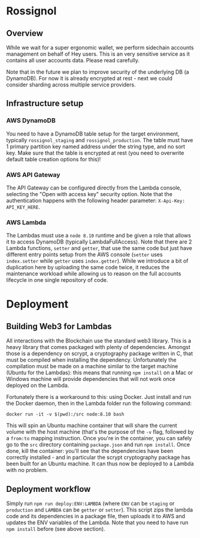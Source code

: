 # Rossignol

## Overview
While we wait for a super ergonomic wallet, we perform sidechain accounts management on behalf of Hey users. This is an very sensitive service as it contains all user accounts data. Please read carefully.

Note that in the future we plan to improve security of the underlying DB (a DynamoDB). For now it is already encrypted at rest - next we could consider sharding across multiple service providers.

## Infrastructure setup

### AWS DynamoDB
You need to have a DynamoDB table setup for the target environment, typically `rossignol_staging` and `rossignol_production`. The table must have 1 primary partition key named address under the string type, and no sort key. Make sure that the table is encrypted at rest (you need to overwrite default table creation options for this)!

### AWS API Gateway
The API Gateway can be configured directly from the Lambda console, selecting the "Open with access key" security option. Note that the authentication happens with the following header parameter: `X-Api-Key: API_KEY_HERE`.

### AWS Lambda
The Lambdas must use a `node 8.10` runtime and be given a role that allows it to access DynamoDB (typically LambdaFullAccess). Note that there are 2 Lambda functions, `setter` and `getter`, that use the same code but just have different entry points setup from the AWS console (`setter` uses `index.setter` while `getter` uses `index.getter`). While we introduce a bit of duplication here by uploading the same code twice, it reduces the maintenance workload while allowing us to reason on the full accounts lifecycle in one single repository of code.

# Deployment

## Building Web3 for Lambdas
All interactions with the Blockchain use the standard web3 library. This is a heavy library that comes packaged with plenty of dependencies. Amongst those is a dependency on scrypt, a cryptography package written in C, that must be compiled when installing the dependency. Unfortunately the compilation must be made on a machine similar to the target machine (Ubuntu for the Lambdas): this means that running `npm install` on a Mac or Windows machine will provide dependencies that will not work once deployed on the Lambda.

Fortunately there is a workaround to this: using Docker. Just install and run the Docker daemon, then in the Lambda folder run the following command:

```
docker run -it -v $(pwd):/src node:8.10 bash
```

This will spin an Ubuntu machine container that will share the current volume with the host machine (that's the purpose of the `-v` flag, followed by a `from:to` mapping instruction. Once you're in the container, you can safely go to the `src` directory containing `package.json` and run `npm install`. Once done, kill the container: you'll see that the dependencies have been correctly installed - and in particular the scrypt cryptography package has been built for an Ubuntu machine. It can thus now be deployed to a Lambda with no problem.

## Deployment workflow

Simply run `npm run deploy:ENV:LAMBDA` (where `ENV` can be `staging` or `production` and `LAMBDA` can be `getter` or `setter`). This script zips the lambda code and its dependencies in a package file, then uploads it to AWS and updates the ENV variables of the Lambda. Note that you need to have run `npm install` before (see above section).
